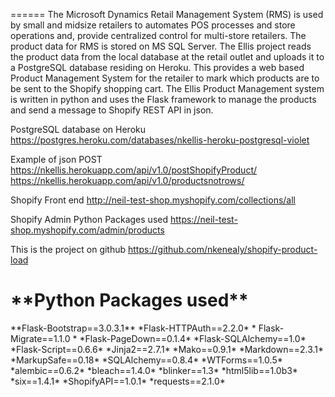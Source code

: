 
======
The Microsoft Dynamics Retail Management System (RMS) is used by  small and midsize retailers to automates POS processes and store operations and, provide centralized control
for multi-store retailers. The product data for RMS is stored on MS SQL Server. The Ellis project reads the product data from the local database at the retail outlet and uploads
it to a PostgreSQL database residing on Heroku. This provides a web based Product Management System for the retailer to mark which products are to be sent to the Shopify shopping cart.
The Ellis Product Management system is written in python and uses the Flask framework to manage the products and send a message to Shopify REST API in json.

PostgreSQL database on Heroku
https://postgres.heroku.com/databases/nkellis-heroku-postgresql-violet

Example of json POST
https://nkellis.herokuapp.com/api/v1.0/postShopifyProduct/
https://nkellis.herokuapp.com/api/v1.0/productsnotrows/

Shopify Front end
http://neil-test-shop.myshopify.com/collections/all

Shopify Admin Python Packages used
https://neil-test-shop.myshopify.com/admin/products

This is the project on github
https://github.com/nkenealy/shopify-product-load

<h1>**Python Packages used**</h1>
**Flask-Bootstrap==3.0.3.1**
*Flask-HTTPAuth==2.2.0*
* Flask-Migrate==1.1.0 *
*Flask-PageDown==0.1.4*
*Flask-SQLAlchemy==1.0*
*Flask-Script==0.6.6*
*Jinja2==2.7.1*
*Mako==0.9.1*
*Markdown==2.3.1*
*MarkupSafe==0.18*
*SQLAlchemy==0.8.4*
*WTForms==1.0.5*
*alembic==0.6.2*
*bleach==1.4.0*
*blinker==1.3*
*html5lib==1.0b3*
*six==1.4.1*
*ShopifyAPI==1.0.1*
*requests==2.1.0*




